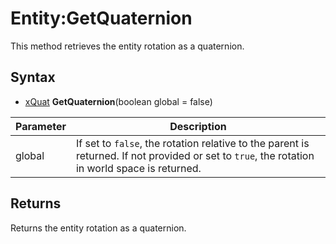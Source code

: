 # Entity:GetQuaternion

This method retrieves the entity rotation as a quaternion.

## Syntax

- [xQuat](xQuat.md) **GetQuaternion**(boolean global = false)

| Parameter | Description |
|---|---|
| global | If set to `false`, the rotation relative to the parent is returned. If not provided or set to `true`, the rotation in world space is returned. |

## Returns

Returns the entity rotation as a quaternion.
